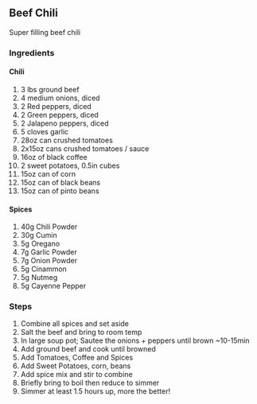 ## Beef Chili

Super filling beef chili 

### Ingredients

#### Chili

1. 3 lbs ground beef
2. 4 medium onions, diced
3. 2 Red peppers, diced
4. 2 Green peppers, diced
5. 2 Jalapeno peppers, diced
6. 5 cloves garlic
7. 28oz can crushed tomatoes
8. 2x15oz cans crushed tomatoes / sauce
9. 16oz of black coffee
10. 2 sweet potatoes, 0.5in cubes
11. 15oz can of corn
12. 15oz can of black beans
13. 15oz can of pinto beans

#### Spices

1. 40g Chili Powder
2. 30g Cumin
3. 5g Oregano
4. 7g Garlic Powder
5. 7g Onion Powder
6. 5g Cinammon
7. 5g Nutmeg
8. 5g Cayenne Pepper


### Steps

1. Combine all spices and set aside
2. Salt the beef and bring to room temp
3. In large soup pot; Sautee the onions + peppers until brown ~10-15min
4. Add ground beef and cook until browned
5. Add Tomatoes, Coffee and Spices
6. Add Sweet Potatoes, corn, beans
7. Add spice mix and stir to combine
8. Briefly bring to boil then reduce to simmer
9. Simmer at least 1.5 hours up, more the better!



